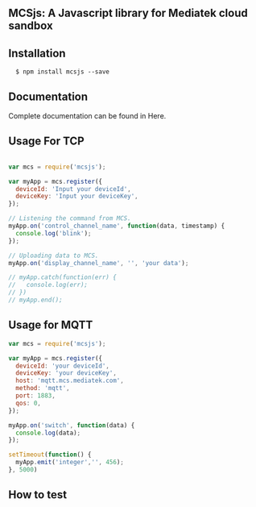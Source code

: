 ## MCSjs: A Javascript library for Mediatek cloud sandbox


## Installation

```
  $ npm install mcsjs --save
```

## Documentation

Complete documentation can be found in Here.

## Usage For TCP

```js

var mcs = require('mcsjs');

var myApp = mcs.register({
  deviceId: 'Input your deviceId',
  deviceKey: 'Input your deviceKey',
});

// Listening the command from MCS.
myApp.on('control_channel_name', function(data, timestamp) {
  console.log('blink');
});

// Uploading data to MCS.
myApp.on('display_channel_name', '', 'your data');

// myApp.catch(function(err) {
//   console.log(err);
// })
// myApp.end();

```

## Usage for MQTT

```js
var mcs = require('mcsjs');

var myApp = mcs.register({
  deviceId: 'your deviceId',
  deviceKey: 'your deviceKey',
  host: 'mqtt.mcs.mediatek.com',
  method: 'mqtt',
  port: 1883,
  qos: 0,
});

myApp.on('switch', function(data) {
  console.log(data);
});

setTimeout(function() {
  myApp.emit('integer','', 456);
}, 5000)

```

## How to test
